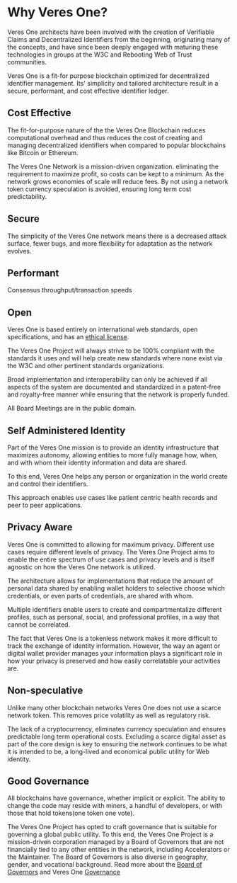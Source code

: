 # Why Veres One?

Veres One architects have been involved with the creation of Verifiable Claims
and Decentralized Identifiers from the beginning, originating many of the
concepts, and have since been deeply engaged with maturing these technologies
in groups at the W3C and Rebooting Web of Trust communities.

Veres One is a fit-for purpose blockchain optimized for decentralized identifier
management. Its' simplicity and tailored architecture result in a secure,
performant, and cost effective identifier ledger.

## Cost Effective

The fit-for-purpose nature of the the Veres One Blockchain reduces computational
overhead and thus reduces the cost of creating and managing decentralized
identifiers when compared to popular blockchains like Bitcoin or Ethereum.

The Veres One Network is a mission-driven organization. eliminating the
requirement to maximize profit, so costs can be kept to a minimum. As the
network grows economies of scale will reduce fees. By not using a network token
currency speculation is avoided, ensuring long term cost predictability.

## Secure

The simplicity of the Veres One network means there is a decreased attack
surface, fewer bugs, and more flexibility for adaptation as the network evolves.

## Performant

Consensus throughput/transaction speeds

## Open

Veres One is based entirely on international web standards, open specifications,
and has an [ethical license](https://docs.veres.one/agreements/software/).

The Veres One Project will always strive to be 100% compliant with the standards
it uses and will help create new standards where none exist via the W3C and other
pertinent standards organizations.

Broad implementation and interoperability can only be achieved if all aspects of
the system are documented and standardized in a patent-free and royalty-free
manner while ensuring that the network is properly funded.

All Board Meetings are in the public domain.

## Self Administered Identity

Part of the Veres One mission is to provide an identity infrastructure that
maximizes autonomy, allowing entities to more fully manage how, when, and with
whom their identity information and data are shared.

To this end, Veres One helps any person or organization in the world create and
control their identifiers.

This approach enables use cases like patient centric health records and peer to
peer applications.

## Privacy Aware

Veres One is committed to allowing for maximum privacy. Different use cases
require different levels of privacy. The Veres One Project aims to enable the
entire spectrum of use cases and privacy levels and is itself agnostic on how
the Veres One network is utilized.

The architecture allows for implementations that reduce the amount of personal
data shared by enabling wallet holders to selective choose which credentials,
or even parts of credentials, are shared with whom.

Multiple identifiers enable users to create and compartmentalize different
profiles, such as personal, social, and professional profiles, in a way that
cannot be correlated.

The fact that Veres One is a tokenless network makes it more difficult to track
the exchange of identity information. However, the way an agent or digital
wallet provider manages your information plays a significant role in how your
privacy is preserved and how easily correlatable your activities are.

## Non-speculative

Unlike many other blockchain networks Veres One does not use a scarce network
token. This removes price volatility as well as regulatory risk.

The lack of a cryptocurrency, eliminates currency speculation and ensures
predictable long term operational costs. Excluding a scarce digital asset as
part of the core design is key to ensuring the network continues to be what it
is intended to be, a long-lived and economical public utility for Web identity.

## Good Governance

All blockchains have governance, whether implicit or explicit. The ability to
change the code may reside with miners, a handful of developers, or with those
that hold tokens(one token one vote).

The Veres One Project has opted to craft governance that is suitable for
governing a global public utility. To this end, the Veres One Project is a
mission-driven corporation managed by a Board of Governors that are not
financially tied to any other entities in the network, including Accelerators
or the Maintainer. The Board of Governors is also diverse in geography, gender,
and vocational background. Read more about the [Board of Governors](https://docs.veres.one/network/governors/) and Veres One [Governance](https://docs.veres.one/network/governance/)
